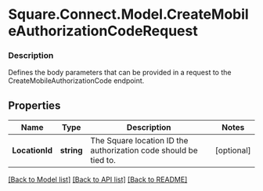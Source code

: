 # Square.Connect.Model.CreateMobileAuthorizationCodeRequest

### Description

Defines the body parameters that can be provided in a request to the CreateMobileAuthorizationCode endpoint.

## Properties

Name | Type | Description | Notes
------------ | ------------- | ------------- | -------------
**LocationId** | **string** | The Square location ID the authorization code should be tied to. | [optional] 



[[Back to Model list]](../README.md#documentation-for-models) [[Back to API list]](../README.md#documentation-for-api-endpoints) [[Back to README]](../README.md)

